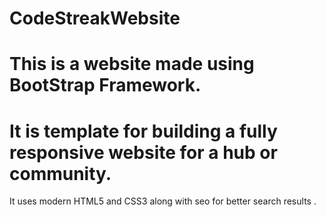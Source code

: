 # CodeStreakWebsite
# This is a website made using BootStrap Framework.
# It is template for building a fully responsive website for a hub or community.
It uses modern HTML5 and CSS3 along with seo for better search results .
